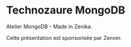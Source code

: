 # Technozaure MongoDB

Atelier MongoDB - Made in Zenika.

Cette présentation est sponsorisée par Zenver.
